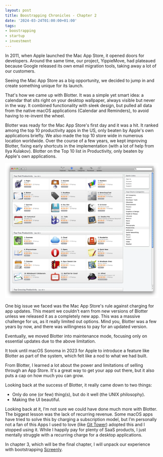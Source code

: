 ```yaml
---
layout: post
title: Boostrapping Chronicles - Chapter 2
date: '2024-03-24T01:00:00+01:00'
tags:
- boostrapping
- startup
- investment
---
```


In 2011, when Apple launched the Mac App Store, it opened doors for developers. Around the same time, our project, YippieMove, had plateaued because Google released its own email migration tools, taking away a lot of our customers.

Seeing the Mac App Store as a big opportunity, we decided to jump in and create something unique for its launch.

That's how we came up with Blotter. It was a simple yet smart idea: a calendar that sits right on your desktop wallpaper, always visible but never in the way. It combined functionality with sleek design, but pulled all data from the native macOS applications (Calendar and Reminders), to avoid having to re-invent the wheel.

Blotter was ready for the Mac App Store's first day and it was a hit. It ranked among the top 10 productivity apps in the US, only beaten by Apple's own applications briefly. We also made the top 10 store wide in numerous location worldwide. Over the course of a few years, we kept improving Blotter, fixing early shortcuts in the implementation (with a lot of help from Ilya Kulakov).
Blotter on the Top 10 list in Productivity, only beaten by Apple's own applications.

![](/assets/blotter-top-10.webp)

One big issue we faced was the Mac App Store's rule against charging for app updates. This meant we couldn't earn from new versions of Blotter unless we released it as a completely new app. This was a massive challenge for us, as it really limited out options. Mind you, Blotter was a few years by now, and there was willingness to pay for an updated version.

Eventually, we moved Blotter into maintenance mode, focusing only on essential updates due to the above limitation.

It took until macOS Sonoma in 2023 for Apple to introduce a feature like Blotter as part of the system, which felt like a nod to what we had built.

From Blotter, I learned a lot about the power and limitations of selling through an App Store. It's a great way to get your app out there, but it also puts a cap on how much you can grow.

Looking back at the success of Blotter, it really came down to two things:

* Only do one (or few) thing(s), but do it well (the UNIX philosophy).
* Making the UI beautiful.

Looking back at it, I’m not sure we could have done much more with Blotter. The biggest lesson was the lack of recurring revenue. Some macOS apps have tried to solve this by charging a subscription model, but I’m personally not a fan of this Apps I used to love (like [Git Tower](https://www.git-tower.com/mac)) adopted this and I stopped using it. While I happily pay for plenty of SaaS products, I just mentally struggle with a recurring charge for a desktop applications.

In chapter 3, which will be the final chapter, I will unpack our experience with bootstrapping [Screenly](https://www.screenly.io).
